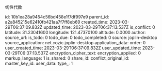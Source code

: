 线性代数

id: 10b1ea28a9454c56bd458e1f7df997e9
parent_id: a2a845215e62410fb421aa7f7ff8eb69
created_time: 2023-03-29T06:37:09.832Z
updated_time: 2023-03-29T06:37:13.537Z
is_conflict: 0
latitude: 31.23041600
longitude: 121.47370100
altitude: 0.0000
author: 
source_url: 
is_todo: 0
todo_due: 0
todo_completed: 0
source: joplin-desktop
source_application: net.cozic.joplin-desktop
application_data: 
order: 0
user_created_time: 2023-03-29T06:37:09.832Z
user_updated_time: 2023-03-29T06:37:13.537Z
encryption_cipher_text: 
encryption_applied: 0
markup_language: 1
is_shared: 0
share_id: 
conflict_original_id: 
master_key_id: 
user_data: 
type_: 1